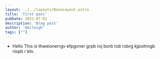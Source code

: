 ```yaml
---
layout: ../../layouts/BaseLayout.astro
title: 'first post'
pubDate: 2022-07-01
description: 'Blog post'
author: 'Harleigh'
tags: [""]
---
```



- Hello This is thweionerrgv efpgvner grpb roj borb rob robrg kjpoitrngb riopb r kln.